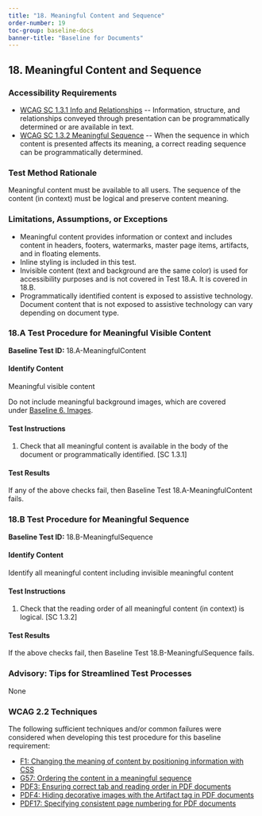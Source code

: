 ```yaml
---
title: "18. Meaningful Content and Sequence"
order-number: 19
toc-group: baseline-docs
banner-title: "Baseline for Documents"
---
```


## 18. Meaningful Content and Sequence

### Accessibility Requirements

-   [WCAG SC 1.3.1 Info and Relationships](https://www.w3.org/WAI/WCAG22/Understanding/info-and-relationships.html) -- Information, structure, and relationships conveyed through presentation can be programmatically determined or are available in text.
-   [WCAG SC 1.3.2 Meaningful Sequence](https://www.w3.org/WAI/WCAG22/Understanding/meaningful-sequence) -- When the sequence in which content is presented affects its meaning, a correct reading sequence can be programmatically determined.

### Test Method Rationale

Meaningful content must be available to all users. The sequence of the content (in context) must be logical and preserve content meaning.

### Limitations, Assumptions, or Exceptions

-   Meaningful content provides information or context and includes content in headers, footers, watermarks, master page items, artifacts, and in floating elements.
-   Inline styling is included in this test.
-   Invisible content (text and background are the same color) is used for accessibility purposes and is not covered in Test 18.A. It is covered in 18.B.
-   Programmatically identified content is exposed to assistive technology. Document content that is not exposed to assistive technology can vary depending on document type.

### 18.A Test Procedure for Meaningful Visible Content

**Baseline Test ID:** 18.A-MeaningfulContent

#### Identify Content

<p id="d18aIC">Meaningful visible content</p>

Do not include meaningful background images, which are covered under [Baseline 6. Images]({{site.baseurl}}/document-baselines/06ImagesDocs/#6b-test-procedure-for-images-with-an-empty-text-alternative).

#### Test Instructions

<ol id="d18aTI">
    <li id="d18aTI-1">Check that all meaningful content is available in the body of the document or programmatically identified. [SC 1.3.1]</li>
</ol>

#### Test Results

<p id="d18aTR">If any of the above checks fail, then Baseline Test 18.A-MeaningfulContent fails.</p>

### 18.B Test Procedure for Meaningful Sequence

**Baseline Test ID:** 18.B-MeaningfulSequence

#### Identify Content

<p id="d18bIC">Identify all meaningful content including invisible meaningful content</p>

#### Test Instructions

<ol id="d18bTI">
    <li id="d18bTI-1">Check that the reading order of all meaningful content (in context) is logical. [SC 1.3.2]</li>
</ol>

#### Test Results

<p id="d18bTR">If the above checks fail, then Baseline Test 18.B-MeaningfulSequence fails.</p>

### Advisory: Tips for Streamlined Test Processes

<p id="d18Advisory">None</p>

### WCAG 2.2 Techniques

The following sufficient techniques and/or common failures were considered when developing this test procedure for this baseline requirement:

-   [F1: Changing the meaning of content by positioning information with CSS](https://www.w3.org/WAI/WCAG22/Techniques/failures/F1)
-   [G57: Ordering the content in a meaningful sequence](https://www.w3.org/WAI/WCAG22/Techniques/general/G57)
-   [PDF3: Ensuring correct tab and reading order in PDF documents](https://www.w3.org/WAI/WCAG22/Techniques/pdf/PDF3)
-   [PDF4: Hiding decorative images with the Artifact tag in PDF documents](https://www.w3.org/WAI/WCAG22/Techniques/pdf/PDF4)
-   [PDF17: Specifying consistent page numbering for PDF documents](https://www.w3.org/WAI/WCAG22/Techniques/pdf/PDF17)

